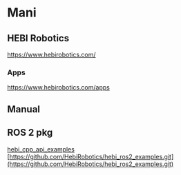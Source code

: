# Mani
## HEBI Robotics
https://www.hebirobotics.com/
### Apps
https://www.hebirobotics.com/apps
## Manual
[](A-2085-06_Manial.pdf)
## ROS 2 pkg
[hebi_cpp_api_examples](https://wiki.ros.org/hebi_cpp_api_ros_examples)
[https://github.com/HebiRobotics/hebi_ros2_examples.git](https://github.com/HebiRobotics/hebi_ros2_examples.git)
